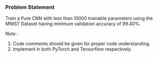 ### Problem Statement

Train a Pure CNN with less than 10000 trainable parameters using the MNIST
Dataset having minimum validation accuracy of 99.40%.

Note :
1. Code comments should be given for proper code understanding.
2. Implement in both PyTorch and Tensorflow respectively.